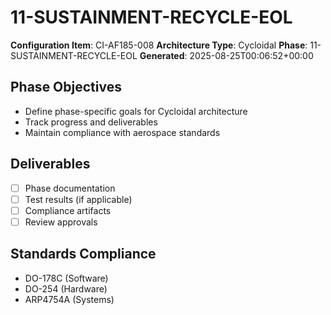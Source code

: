 # 11-SUSTAINMENT-RECYCLE-EOL

**Configuration Item**: CI-AF185-008
**Architecture Type**: Cycloidal
**Phase**: 11-SUSTAINMENT-RECYCLE-EOL
**Generated**: 2025-08-25T00:06:52+00:00

## Phase Objectives
- Define phase-specific goals for Cycloidal architecture
- Track progress and deliverables
- Maintain compliance with aerospace standards

## Deliverables
- [ ] Phase documentation
- [ ] Test results (if applicable)
- [ ] Compliance artifacts
- [ ] Review approvals

## Standards Compliance
- DO-178C (Software)
- DO-254 (Hardware)
- ARP4754A (Systems)
